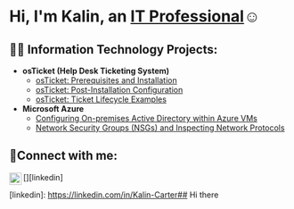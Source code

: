 <h1>Hi, I'm Kalin, an <a href="https://linkedin.com/in/Josh">IT Professional</a>☺</h1>

<h2>👨‍💻 Information Technology Projects:</h2>

- <b>osTicket (Help Desk Ticketing System)</b>
  - [osTicket: Prerequisites and Installation](https://github.com/Kalin-Carter/osticket-prereqs)
  - [osTicket: Post-Installation Configuration](https://github.com/Kalin-carter/post-install-config)
  - [osTicket: Ticket Lifecycle Examples](https://github.com/Kalin-Carter/ticket-lifecycle)
- <b>Microsoft Azure</b>
  - [Configuring On-premises Active Directory within Azure VMs](https://github.com/Kalin-Carter/configure-ad)
  - [Network Security Groups (NSGs) and Inspecting Network Protocols](https://github.com/Kalin-Carter/azure-network-protocols)

<h2>🤳Connect with me:</h2>

[<img align="left" alt="Kalin | LinkedIn" width="22px" src="https://cdn.jsdelivr.net/npm/simple-icons@v3/icons/linkedin.svg" />][linkedin]

[linkedin]: https://linkedin.com/in/Kalin-Carter## Hi there 
